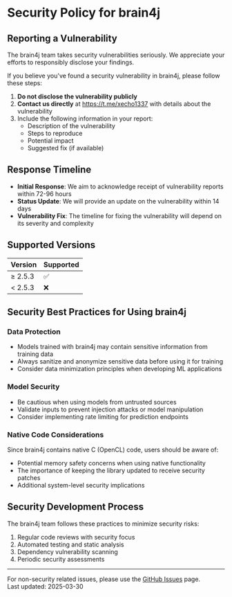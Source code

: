 # Security Policy for brain4j

## Reporting a Vulnerability

The brain4j team takes security vulnerabilities seriously. We appreciate your efforts to responsibly disclose your findings.

If you believe you've found a security vulnerability in brain4j, please follow these steps:

1. **Do not disclose the vulnerability publicly**
2. **Contact us directly** at https://t.me/xecho1337 with details about the vulnerability
3. Include the following information in your report:
   - Description of the vulnerability
   - Steps to reproduce
   - Potential impact
   - Suggested fix (if available)

## Response Timeline

- **Initial Response**: We aim to acknowledge receipt of vulnerability reports within 72-96 hours
- **Status Update**: We will provide an update on the vulnerability within 14 days
- **Vulnerability Fix**: The timeline for fixing the vulnerability will depend on its severity and complexity

## Supported Versions

| Version | Supported          |
| ------- | ------------------ |
| $\geq$ 2.5.3   | :white_check_mark: |
| $\lt$ 2.5.3 | :x:                |

## Security Best Practices for Using brain4j

### Data Protection
- Models trained with brain4j may contain sensitive information from training data
- Always sanitize and anonymize sensitive data before using it for training
- Consider data minimization principles when developing ML applications

### Model Security
- Be cautious when using models from untrusted sources
- Validate inputs to prevent injection attacks or model manipulation
- Consider implementing rate limiting for prediction endpoints

### Native Code Considerations
Since brain4j contains native C (OpenCL) code, users should be aware of:
- Potential memory safety concerns when using native functionality
- The importance of keeping the library updated to receive security patches
- Additional system-level security implications

## Security Development Process

The brain4j team follows these practices to minimize security risks:

1. Regular code reviews with security focus
2. Automated testing and static analysis
3. Dependency vulnerability scanning
4. Periodic security assessments

----

For non-security related issues, please use the [GitHub Issues](https://github.com/xEcho1337/brain4j/issues) page.
<br>
Last updated: 2025-03-30
